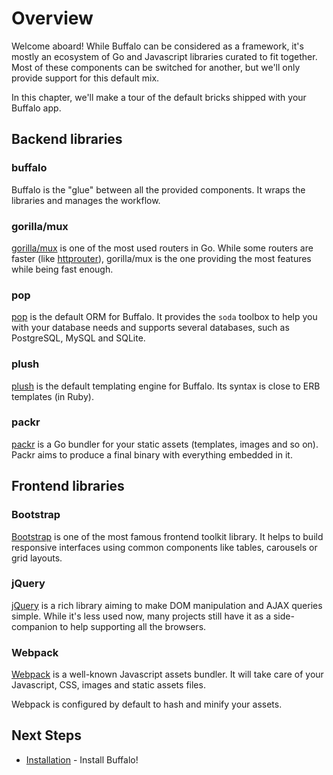 # Overview

Welcome aboard! While Buffalo can be considered as a framework, it's mostly an ecosystem of Go and Javascript libraries curated to fit together. Most of these components can be switched for another, but we'll only provide support for this default mix.

In this chapter, we'll make a tour of the default bricks shipped with your Buffalo app.

## Backend libraries

### buffalo

Buffalo is the "glue" between all the provided components. It wraps the libraries and manages the workflow.

### gorilla/mux

[gorilla/mux](http://www.gorillatoolkit.org/pkg/mux) is one of the most used routers in Go. While some routers are faster (like [httprouter](https://github.com/julienschmidt/httprouter)), gorilla/mux is the one providing the most features while being fast enough.

### pop

[pop](https://github.com/gobuffalo/pop) is the default ORM for Buffalo. It provides the `soda` toolbox to help you with your database needs and supports several databases, such as PostgreSQL, MySQL and SQLite.

### plush

[plush](https://github.com/gobuffalo/plush) is the default templating engine for Buffalo. Its syntax is close to ERB templates (in Ruby).

### packr

[packr](https://github.com/gobuffalo/packr) is a Go bundler for your static assets (templates, images and so on). Packr aims to produce a final binary with everything embedded in it.

## Frontend libraries

### Bootstrap

[Bootstrap](https://getbootstrap.com/) is one of the most famous frontend toolkit library. It helps to build responsive interfaces using common components like tables, carousels or grid layouts.

### jQuery

[jQuery](https://jquery.com/) is a rich library aiming to make DOM manipulation and AJAX queries simple. While it's less used now, many projects still have it as a side-companion to help supporting all the browsers.

### Webpack

[Webpack](https://webpack.js.org/) is a well-known Javascript assets bundler. It will take care of your Javascript, CSS, images and static assets files.

Webpack is configured by default to hash and minify your assets.

## Next Steps

* [Installation](/en/docs/getting-started/installation) - Install Buffalo!